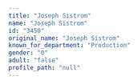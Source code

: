 ```yaml
---
title: "Joseph Sistrom"
name: "Joseph Sistrom"
id: "3450"
original_name: "Joseph Sistrom"
known_for_department: "Production"
gender: "0"
adult: "false"
profile_path: "null"
---
```

